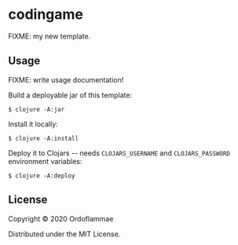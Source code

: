 # codingame

FIXME: my new template.

## Usage

FIXME: write usage documentation!

Build a deployable jar of this template:

    $ clojure -A:jar

Install it locally:

    $ clojure -A:install

Deploy it to Clojars -- needs `CLOJARS_USERNAME` and `CLOJARS_PASSWORD` environment variables:

    $ clojure -A:deploy

## License

Copyright © 2020 Ordoflammae

Distributed under the MIT License.
